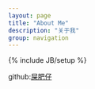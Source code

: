 ```yaml
---
layout: page
title: "About Me"
description: "关于我"
group: navigation
---
```

{% include JB/setup %}

github:[屎肥仔](https://github.com/Reventon1993)
